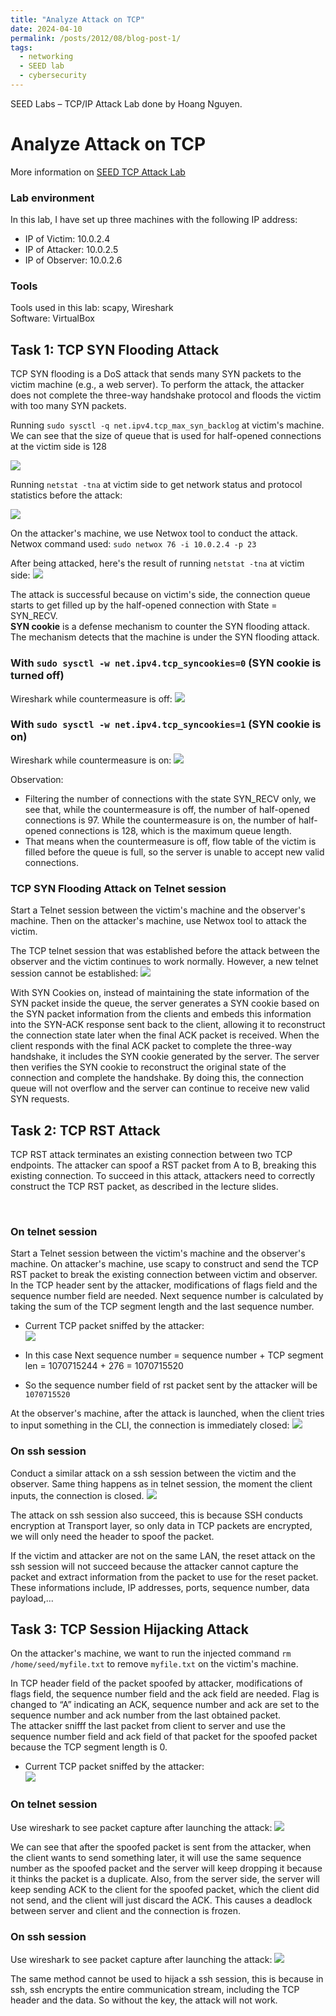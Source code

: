 ```yaml
---
title: "Analyze Attack on TCP"
date: 2024-04-10
permalink: /posts/2012/08/blog-post-1/
tags:
  - networking
  - SEED lab
  - cybersecurity
---
```


SEED Labs – TCP/IP Attack Lab done by Hoang Nguyen.

# Analyze Attack on TCP

More information on [SEED TCP Attack Lab](https://seedsecuritylabs.org/Labs_20.04/Networking/TCP_Attacks/)

### Lab environment

In this lab, I have set up three machines with the following IP address:

- IP of Victim: 10.0.2.4
- IP of Attacker: 10.0.2.5
- IP of Observer: 10.0.2.6

### Tools

Tools used in this lab: scapy, Wireshark <br>
Software: VirtualBox

## Task 1: TCP SYN Flooding Attack

TCP SYN flooding is a DoS attack that sends many SYN packets to the victim machine (e.g., a web server). To perform the attack, the attacker does not complete the three-way handshake protocol and floods the victim with too many SYN packets.

Running `sudo sysctl -q net.ipv4.tcp_max_syn_backlog` at victim's machine. We can see that the size of queue that is used for half-opened connections at the victim side is 128

<img src='/images/queue_size.png'>

Running `netstat -tna` at victim side to get network status and protocol statistics before the attack:

<img src='/images/netstat1.png'>

On the attacker's machine, we use Netwox tool to conduct the attack.
Netwox command used:
`sudo netwox 76 -i 10.0.2.4 -p 23`

After being attacked, here's the result of running `netstat -tna` at victim side:
<img src='/images/netstat2.png'>

The attack is successful because on victim's side, the connection queue starts to get filled up by the half-opened connection with State = SYN_RECV.<br />
**SYN cookie** is a defense mechanism to counter the SYN flooding attack. The mechanism detects that the machine is under the SYN flooding attack.

### With `sudo sysctl -w net.ipv4.tcp_syncookies=0` (SYN cookie is turned off)

Wireshark while countermeasure is off:
<img src='/images/wsoff.png'>

### With `sudo sysctl -w net.ipv4.tcp_syncookies=1` (SYN cookie is on)

Wireshark while countermeasure is on:
<img src='/images/wson.png'>

Observation:

- Filtering the number of connections with the state SYN_RECV only, we see that, while the countermeasure is off, the number of half-opened connections is 97. While the countermeasure is on, the number of half-opened connections is 128, which is the maximum queue length.
- That means when the countermeasure is off, flow table of the victim is filled before the queue is full, so the server is unable to accept new valid connections.

### TCP SYN Flooding Attack on Telnet session

Start a Telnet session between the victim's machine and the observer's machine.
Then on the attacker's machine, use Netwox tool to attack the victim.

The TCP telnet session that was established before the attack between the observer and the victim continues to work normally. However, a new telnet session cannot be established:
<img src='/images/tcptelnet.png'>

With SYN Cookies on, instead of maintaining the state information of the SYN packet inside the queue, the server generates a SYN cookie based on the SYN packet information from the clients and embeds this information into the SYN-ACK response sent back to the client, allowing it to reconstruct the connection state later when the final ACK packet is received.
When the client responds with the final ACK packet to complete the three-way handshake, it includes the SYN cookie generated by the server. The server then verifies the SYN cookie to reconstruct the original state of the connection and complete the handshake.
By doing this, the connection queue will not overflow and the server can continue to receive new valid SYN requests.

## Task 2: TCP RST Attack

TCP RST attack terminates an existing connection between two TCP endpoints. The attacker can spoof a RST packet from A to B, breaking this existing connection. To succeed in this attack, attackers need to correctly construct the TCP RST packet, as described in the lecture slides.

</br>

### On telnet session

Start a Telnet session between the victim's machine and the observer's machine.
On attacker's machine, use scapy to construct and send the TCP RST packet to break the existing connection between victim and observer.
</br>
In the TCP header sent by the attacker, modifications of flags field and the sequence number field are needed. Next sequence number is calculated by taking the sum of the TCP segment length and the last sequence number.

- Current TCP packet sniffed by the attacker:<br>
  <img src='/images/sniffedpkt.png'>

- In this case Next sequence number = sequence number + TCP segment len = 1070715244 + 276 = 1070715520
- So the sequence number field of rst packet sent by the attacker will be `1070715520`

At the observer's machine, after the attack is launched, when the client tries to input something in the CLI, the connection is immediately closed:
<img src='/images/telnetrst.png'>

### On ssh session

Conduct a similar attack on a ssh session between the victim and the observer. Same thing happens as in telnet session, the moment the client inputs, the connection is closed.
<img src='/images/sshrst.png'>

The attack on ssh session also succeed, this is because SSH conducts encryption at Transport layer, so only data in TCP packets are encrypted, we will only need the header to spoof the packet.

If the victim and attacker are not on the same LAN, the reset attack on the ssh session will not succeed because the attacker cannot capture the packet and extract information from the packet to use for the reset packet. These informations include, IP addresses, ports, sequence number, data payload,...

## Task 3: TCP Session Hijacking Attack

On the attacker's machine, we want to run the injected command `rm /home/seed/myfile.txt` to remove `myfile.txt` on the victim's machine.

In TCP header field of the packet spoofed by attacker, modifications of flags field, the sequence number field and the ack field are needed. Flag is changed to “A” indicating an ACK, sequence number and ack are set to the sequence number and ack number from the last obtained packet.
<br>
The attacker snifff the last packet from client to server and use the sequence number field and ack field of that packet for the spoofed packet because the TCP segment length is 0.

- Current TCP packet sniffed by the attacker:<br>
  <img src='/images/sniffed2.png'>

### On telnet session

Use wireshark to see packet capture after launching the attack:
<img src='/images/wshjk.png'>

We can see that after the spoofed packet is sent from the attacker, when the client wants to send something later, it will use the same sequence number as the spoofed packet and the server will keep dropping it because it thinks the packet is a duplicate. Also, from the server side, the server will keep sending ACK to the client for the spoofed packet, which the client did not send, and the client will just discard the ACK. This causes a deadlock between server and client and the connection is frozen.

### On ssh session

Use wireshark to see packet capture after launching the attack:
<img src='/images/wssshhjk.png'>

The same method cannot be used to hijack a ssh session, this is because in ssh, ssh encrypts the entire communication stream, including the TCP header and the data. So without the key, the attack will not work.

